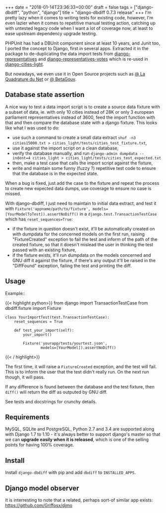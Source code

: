 +++
date = "2018-01-14T23:36:33+00:00"
draft = false
tags = ["django-dbdiff", "python", "django"]
title = "django-dbdiff 0.7.3 release"
+++
I'm pretty lazy when it comes to writing tests for existing code, however, I'm
even lazier when it comes to repetitive manual testing action, catching up with untested legacy code when I want a lot of coverage now, at least to ease upstream dependency upgrade testing. 

PHPUnit has had a DBUnit component since at least 10 years, and Junit too, I ported the concept to Django, first in several apps. Extracted it in the package to de-duplicating the data import tests from
[django-representatives](https://git.laquadrature.net/memopol/memopol/tree/master/src/representatives) and [django-representatives-votes](https://git.laquadrature.net/memopol/memopol/tree/master/src/representatives_votes) which is re-used in
[django-cities-light](https://github.com/yourlabs/django-cities-light).

But nowadays, we even use it in Open Source projects such as [@ La Quadrature du Net](https://git.laquadrature.net/memopol) or [@ BetaGouv](https://github.com/betagouv/mrs).

## Database state assertion

A nice way to test a data import script is to create a source data fixture with
a subset of data, ie. with only 10 cities instead of 28K or only 3 european
parliament representatives instead of 3600, feed the import function with that
and then compare the database state with a django fixture. This looks like what
I was used to do:

- use such a command to create a small data extract
  `shuf -n3 cities15000.txt > cities_light/tests/cities_test_fixture.txt`,
- use it against the import script on a clean database,
- verify the database manually, and run
  `django-admin dumpdata --indent=4 cities_light > cities_light/tests/cities_test_expected.txt`
- then, make a test case that calls the import script against the fixture,
- write and maintain some funny (fuzzy ?) repetitive test code to ensure that
  the database is in the expected state.

When a bug is fixed, just add the case to the fixture and repeat the process to
create new expected data dumps, use coverage to ensure no case is missed.

With django-dbdiff, I just need to maintain to initial data extract, and test
it with ``Fixture('appname/path/to/fixture',
models=[YourModelToTest]).assertNoDiff()`` in a
``django.test.TransactionTestCase`` which has ``reset_sequences=True``:

- if the fixture in question doesn't exist, it'll be automatically created on
  with dumpdata for the concerned models on the first run, raising
  "FixtureCreated" exception to fail the test and inform of the path of the
  created fixture, so that it doesn't mislead the user in thinking the test
  passed with an existing fixture,
- if the fixture exists, it'll run dumpdata on the models concerned and GNU
  diff it against the fixture, if there's any output it'll be raised in the
  "DiffFound" exception, failing the test and printing the diff.

## Usage

Example::


{{< highlight python>}}
    from django import TransactionTestCase
    from dbdiff.fixture import Fixture


    class YourImportTest(test.TransactionTestCase):
        reset_sequences = True

        def test_your_import(self):
            your_import()

            Fixture('yourapp/tests/yourtest.json',
                    models=[YourModel]).assertNoDiff()
{{< / highlight>}}


The first time, it will raise a ``FixtureCreated`` exception, and the test will
fail. This is to inform the user that the test didn't really run. On the next
run though, it will pass.

If any difference is found between the database and the test fixture, then
``diff()`` will return the diff as outputed by GNU diff.

See tests and docstrings for crunchy details.

## Requirements

MySQL, SQLite and PostgreSQL, Python 2.7 and 3.4 are supported along with
Django 1.7 to 1.10 - it's always better to support django's master so that we
can **upgrade easily when it is released**, which is one of the selling points
for having 100% coverage.

## Install

Install ``django-dbdiff`` with pip and add ``dbdiff`` to ``INSTALLED_APPS``.

## Django model observer

It is interresting to note that a related, perhaps sort-of similar app exists:
https://github.com/Griffosx/djmo
